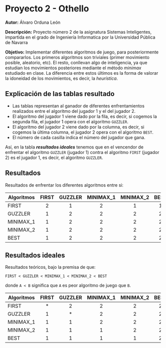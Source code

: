 # Proyecto 2 - Othello

**Autor:** Álvaro Orduna León

**Descripción:** Proyecto número 2 de la asignatura Sistemas Inteligentes, impartida en el grado de Ingeniería Informatica por la Universidad Pública de Navarra

**Objetivo:** Implementar diferentes algoritmos de juego, para posteriormente compararlos. Los primeros algoritmos son triviales (primer movimiento posible, aleatorio, etc). El resto, conllevan algo de inteligencia, ya que estudian los movimientos posteriores mediante el método *minimax* estudiado en clase. La diferencia entre estos últimos es la forma de valorar la idoneidad de los movimientos, es decir, la *heurística*.

## Explicación de las tablas resultado

* Las tablas representan al ganador de diferentes enfrentamientos realizados entre el algoritmo del jugador 1 y el del jugador 2.
* El algoritmo del jugador 1 viene dado por la fila, es decir, si cogemos la segunda fila, el jugador 1 opera con el algoritmo `GUZZLER`.
* El algoritmo del jugador 2 viene dado por la columna, es decir, si cogemos la última columna, el jugador 2 opera con el algoritmo `BEST`.
* El número de cada casilla indica el número del jugador que gana.

Así, en la tabla *__resultados ideales__* tenemos que en el vencendor de enfrentar el algoritmo `GUZZLER` (jugador 1) contra el algoritmo `FIRST` (jugador 2) es el jugador 1, es decir, el algoritmo `GUZZLER`.

## Resultados

Resultados de enfrentar los diferentes algoritmos entre si:

| Algoritmos | FIRST | GUZZLER | MINIMAX_1 | MINIMAX_2 | BEST |
|------------|:-----:|:-------:|:---------:|:---------:|:----:|
| FIRST      | 2 | 1 | 2 | 1 | 1 |
| GUZZLER    | 1 | 2 | 2 | 2 | 2 |
| MINIMAX_1  | 1 | 2 | 2 | 2 | 2 |
| MINIMAX_2  | 1 | 2 | 2 | 2 | 2 |
| BEST       | 1 | 2 | 2 | 2 | 2 |

## Resultados ideales

Resultados teóricos, bajo la premisa de que:

`FIRST < GUZZLER < MINIMAX_1 < MINIMAX_2 < BEST`

donde `A < B` significa que `A` es peor algoritmo de juego que `B`.

| Algoritmos | FIRST | GUZZLER | MINIMAX_1 | MINIMAX_2 | BEST |
|------------|:-----:|:-------:|:---------:|:---------:|:----:|
| FIRST      | * | 2 | 2 | 2 | 2 |
| GUZZLER    | 1 | * | 2 | 2 | 2 |
| MINIMAX_1  | 1 | 1 | 2 | 2 | 2 |
| MINIMAX_2  | 1 | 1 | 1 | 2 | 2 |
| BEST       | 1 | 1 | 1 | 1 | 2 |
